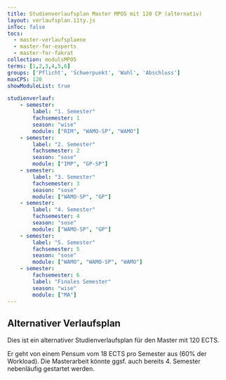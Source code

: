```yaml
---
title: Studienverlaufsplan Master MPO5 mit 120 CP (alternativ)
layout: verlaufsplan.11ty.js
inToc: false
tocs:
  - master-verlaufsplaene
  - master-for-experts
  - master-for-fakrat
collection: modulsMPO5
terms: [1,2,3,4,5,6]
groups: ['Pflicht', 'Schwerpunkt', 'Wahl', 'Abschluss']
maxCPS: 120
showModuleList: true

studienverlauf:
    - semester:
        label: "1. Semester"
        fachsemester: 1
        season: "wise"
        module: ["RIM", "WAMO-SP", "WAMO"]
    - semester:
        label: "2. Semester"
        fachsemester: 2
        season: "sose"
        module: ["IMP", "GP-SP"]
    - semester:
        label: "3. Semester"
        fachsemester: 3
        season: "sose"
        module: ["WAMO-SP", "GP"]
    - semester:
        label: "4. Semester"
        fachsemester: 4
        season: "sose"
        module: ["WAMO-SP", "GP"]
    - semester:
        label: "5. Semester"
        fachsemester: 5
        season: "sose"
        module: ["WAMO", "WAMO-SP", "WAMO"]
    - semester:
        fachsemester: 6
        label: "Finales Semester"
        season: "wise"
        module: ["MA"]
---
```



## Alternativer Verlaufsplan

Dies ist ein alternativer Studienverlaufsplan für den Master mit 120 ECTS. 

Er geht von einem Pensum vom 18 ECTS pro Semester aus (60% der Workload). Die Masterarbeit könnte ggsf. auch bereits 4. Semester nebenläufig gestartet werden.